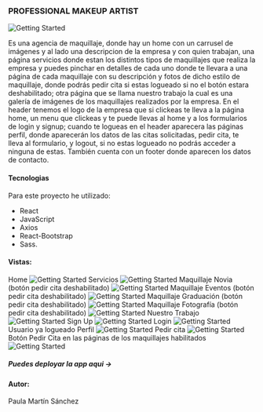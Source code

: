 ### PROFESSIONAL MAKEUP ARTIST
![Getting Started](./images/logo.jpg)

Es una agencia de maquillaje, donde hay un home con un carrusel de imágenes y al lado una descripcion de la empresa y con quien trabajan, una página servicios donde estan los distintos tipos de maquillajes que realiza la empresa y puedes pinchar en detalles de cada uno donde te llevara a una página de cada maquillaje con su descripción y fotos de dicho estilo de maquillaje, donde podrás pedir cita si estas logueado si no el botón estara deshabilitado; otra página que se llama nuestro trabajo la cual es una galería de imágenes de los maquillajes realizados por la empresa.
En el header tenemos el logo de la empresa que si clickeas te lleva a la página home, un menu que clickeas y te puede llevas al home y a los formularios de login y signup; cuando te logueas en el header aparecera las páginas perfil, donde aparecerán los datos de las citas solicitadas, pedir cita, te lleva al formulario, y logout, si no estas logueado no podrás acceder a ninguna de estas.
También cuenta con un footer donde aparecen los datos de contacto.
#### Tecnologias
Para este proyecto he utilizado:
- React 
- JavaScript
- Axios
- React-Bootstrap
- Sass.
#### Vistas:
Home
![Getting Started](./images/home.png)
Servicios
![Getting Started](./images/services.png)
Maquillaje Novia (botón pedir cita deshabilitado)
![Getting Started](./images/novia.png)
Maquillaje Eventos (botón pedir cita deshabilitado)
![Getting Started](./images/eventos.png)
Maquillaje Graduación (botón pedir cita deshabilitado)
![Getting Started](./images/prom.png)
Maquillaje Fotografía (botón pedir cita deshabilitado)
![Getting Started](./images/foto.png)
Nuestro Trabajo
![Getting Started](./images/gallery.png)
Sign Up
![Getting Started](./images/signup.png)
Login
![Getting Started](./images/login.png)
Usuario ya logueado
Perfil
![Getting Started](./images/perfil.png)
Pedir cita
![Getting Started](./images/cita.png)
Botón Pedir Cita en las páginas de los maquillajes habilitados
![Getting Started](./images/habilitado.png)

##### Puedes deployar la app aqui -> 

#### Autor:
Paula Martín Sánchez

